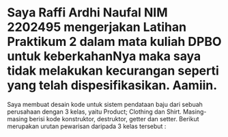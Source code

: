 # Saya Raffi Ardhi Naufal NIM 2202495 mengerjakan Latihan Praktikum 2 dalam mata kuliah DPBO untuk keberkahanNya maka saya tidak melakukan kecurangan seperti yang telah dispesifikasikan. Aamiin.

Saya membuat desain kode untuk sistem pendataan baju dari sebuah perusahaan dengan 3 kelas, yaitu Product; Clothing dan Shirt. Masing-masing berisi kode konstruktor, destruktor, getter dan setter. Berikut merupakan urutan pewarisan daripada 3 kelas tersebut : 

